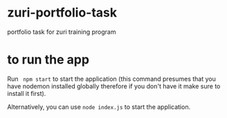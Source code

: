 # zuri-portfolio-task
portfolio task for zuri training program


# to run the app
Run ` npm start` to start the application (this command presumes that you have nodemon installed globally therefore if you don't have it make sure to install it first).

Alternatively, you can use `node index.js` to start the application.
